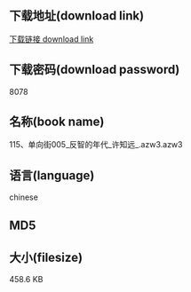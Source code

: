 ## 下载地址(download link)
[下载链接 download link](https://voluble-croquembouche-d321dc.netlify.app/?s=115%E3%80%81%E5%8D%95%E5%90%91%E8%A1%97005_%E5%8F%8D%E6%99%BA%E7%9A%84%E5%B9%B4%E4%BB%A3_%E8%AE%B8%E7%9F%A5%E8%BF%9C_.azw3)

## 下载密码(download password)
8078

## 名称(book name)
115、单向街005_反智的年代_许知远_.azw3.azw3

## 语言(language)
chinese

## MD5


## 大小(filesize)
458.6 KB
